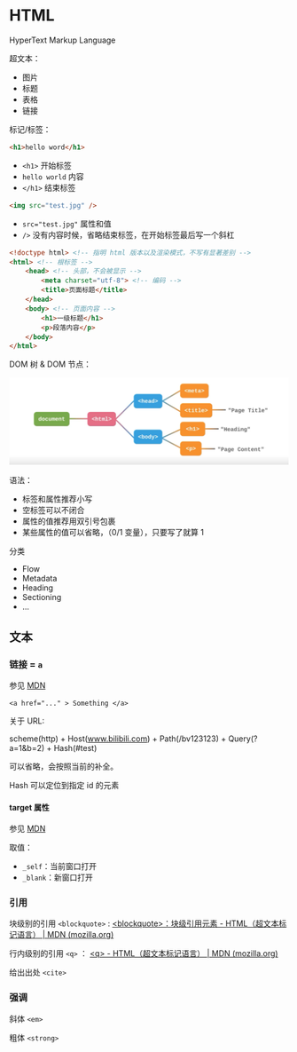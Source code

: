 # HTML

HyperText Markup Language

超文本：

+ 图片
+ 标题
+ 表格
+ 链接

标记/标签：

```html
<h1>hello word</h1>
```

+ `<h1>` 开始标签
+ `hello world` 内容
+ `</h1>` 结束标签

```html
<img src="test.jpg" />
```

+ `src="test.jpg"` 属性和值
+ `/>` 没有内容时候，省略结束标签，在开始标签最后写一个斜杠

```html
<!doctype html> <!-- 指明 html 版本以及渲染模式，不写有显著差别 -->
<html> <!-- 根标签 -->
    <head> <!-- 头部，不会被显示 -->
        <meta charset="utf-8"> <!-- 编码 -->
        <title>页面标题</title>
    </head>
    <body> <!-- 页面内容 -->
        <h1>一级标题</h1>
        <p>段落内容</p>
    </body>
</html>
```

DOM 树 & DOM 节点：

![](html.assets/2022-06-27-17-34-51.png)

语法：

+ 标签和属性推荐小写
+ 空标签可以不闭合
+ 属性的值推荐用双引号包裹
+ 某些属性的值可以省略，（0/1 变量），只要写了就算 1

分类

+ Flow
+ Metadata
+ Heading
+ Sectioning
+ ...

## 文本

### 链接 = `a`

参见 [MDN](https://developer.mozilla.org/zh-CN/docs/Learn/HTML/Introduction_to_HTML/Creating_hyperlinks)

```
<a href="..." > Something </a>
```

关于 URL:

scheme(http) + Host(www.bilibili.com) + Path(/bv123123) + Query(?a=1&b=2) + Hash(#test)

可以省略，会按照当前的补全。

Hash 可以定位到指定 id 的元素

#### target 属性

参见 [MDN](https://developer.mozilla.org/zh-CN/docs/Web/HTML/Element/a#attr-target)

取值：

+ `_self`：当前窗口打开
+ `_blank`：新窗口打开

### 引用

块级别的引用 `<blockquote>` : [&lt;blockquote&gt;：块级引用元素 - HTML（超文本标记语言） | MDN (mozilla.org)](https://developer.mozilla.org/zh-CN/docs/Web/HTML/Element/blockquote)

行内级别的引用 `<q>` ： [&lt;q&gt; - HTML（超文本标记语言） | MDN (mozilla.org)](https://developer.mozilla.org/zh-CN/docs/Web/HTML/Element/q)

给出出处 `<cite>` 

### 强调

斜体 `<em>` 

粗体 `<strong>`
